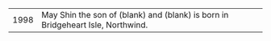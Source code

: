 |||
|---|---|
| 1998 | May Shin the son of (blank) and (blank) is born in Bridgeheart Isle, Northwind. 
